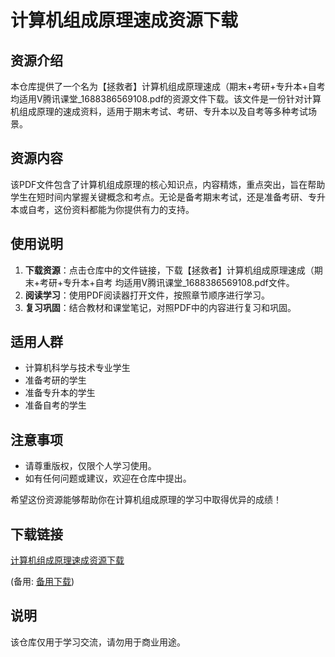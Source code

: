 # 计算机组成原理速成资源下载

## 资源介绍

本仓库提供了一个名为【拯救者】计算机组成原理速成（期末+考研+专升本+自考 均适用V腾讯课堂_1688386569108.pdf的资源文件下载。该文件是一份针对计算机组成原理的速成资料，适用于期末考试、考研、专升本以及自考等多种考试场景。

## 资源内容

该PDF文件包含了计算机组成原理的核心知识点，内容精炼，重点突出，旨在帮助学生在短时间内掌握关键概念和考点。无论是备考期末考试，还是准备考研、专升本或自考，这份资料都能为你提供有力的支持。

## 使用说明

1. **下载资源**：点击仓库中的文件链接，下载【拯救者】计算机组成原理速成（期末+考研+专升本+自考 均适用V腾讯课堂_1688386569108.pdf文件。
2. **阅读学习**：使用PDF阅读器打开文件，按照章节顺序进行学习。
3. **复习巩固**：结合教材和课堂笔记，对照PDF中的内容进行复习和巩固。

## 适用人群

- 计算机科学与技术专业学生
- 准备考研的学生
- 准备专升本的学生
- 准备自考的学生

## 注意事项

- 请尊重版权，仅限个人学习使用。
- 如有任何问题或建议，欢迎在仓库中提出。

希望这份资源能够帮助你在计算机组成原理的学习中取得优异的成绩！

## 下载链接
[计算机组成原理速成资源下载](https://pan.quark.cn/s/71419ba222f5) 

(备用: [备用下载](https://pan.baidu.com/s/1rndYJmyJO2H2ugodCoXTjA?pwd=1234))

## 说明

该仓库仅用于学习交流，请勿用于商业用途。
